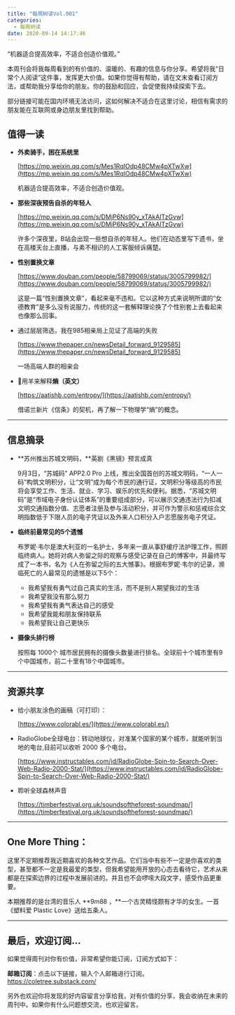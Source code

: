 ```yaml
---
title: "每周树读Vol.001"
categories:
  - 每周树读
date: 2020-09-14 14:17:46
---
```



“机器适合提高效率，不适合创造价值观。”

本周刊会将我每周看到的有价值的、温暖的、有趣的信息与你分享。希望将我“日常个人阅读”这件事，发挥更大价值。如果你觉得有帮助，请在文末查看订阅方法，或帮助我分享给你的朋友。你的鼓励和回应，会促使我持续探索下去。

部分链接可能在国内环境无法访问，这如何解决不适合在这里讨论，相信有需求的朋友能在互联网或身边朋友里找到帮助。


## 值得一读

- **外卖骑手，困在系统里**

    [https://mp.weixin.qq.com/s/Mes1RqIOdp48CMw4pXTwXw](https://mp.weixin.qq.com/s/Mes1RqIOdp48CMw4pXTwXw)

    机器适合提高效率，不适合创造价值观。

- **那些深夜预告自杀的年轻人**

    [https://mp.weixin.qq.com/s/DMjP6Ns90y_xTAkAlTzGvw](https://mp.weixin.qq.com/s/DMjP6Ns90y_xTAkAlTzGvw)

    许多个深夜里，B站会出现一些想自杀的年轻人。他们在动态里写下遗书，坐在高楼天台上直播，与素不相识的人工客服倾诉痛楚。

- **性别置换文章**

    [https://www.douban.com/people/58799069/status/3005799982/](https://www.douban.com/people/58799069/status/3005799982/)

    这是一篇“性别置换文章”，看起来毫不违和。它以这种方式来说明所谓的“女德教育”是多么没有说服力，传统的这一套解释理论换了个性别套上去看起来也像那么回事。

- 通过层层筛选，我在985相亲局上见证了高端的失败

    [https://www.thepaper.cn/newsDetail_forward_9129585](https://www.thepaper.cn/newsDetail_forward_9129585)

    一场高端人群的相亲会

- 🐑用羊来解释**熵（英文）**

    [https://aatishb.com/entropy/](https://aatishb.com/entropy/)

    借诺兰新片《信条》的契机，再了解一下物理学“熵”的概念。


---


## 信息摘录

- **苏州推出苏城文明码，**英剧《黑镜》预言成真

    9月3日，“苏城码” APP2.0 Pro 上线，推出全国首创的苏城文明码，“一人一码”构筑文明积分，让“文明”成为每个市民的通行证，文明积分等级高的市民将会享受工作、生活、就业、学习、娱乐的优先和便利。据悉，“苏城文明码”是“市域电子身份认证体系”的重要组成部分，可以展示交通违法行为扣减文明交通指数分值、志愿者注册及参与活动积分，并可作为警示和惩戒综合文明指数低于下限人员的电子凭证以及外来人口积分入户志愿服务电子凭证。

- **临终前最常见的5个遗憾**

    布罗妮·韦尔是澳大利亚的一名护士，多年来一直从事舒缓疗法护理工作，照顾临终病人。她将对病人弥留之际的观察与感受记录在自己的博客中，并最终写成了一本书，名为《人在弥留之际的五大憾事》。根据布罗妮·韦尔的记录，濒临死亡的人最常见的遗憾是以下5个：

    - 我希望我有勇气过自己真实的生活，而不是别人期望我过的生活
    - 我希望我没有那么努力
    - 我希望我有勇气表达自己的感受
    - 我希望我能和朋友保持联系
    - 我希望我让自己更快乐

- **摄像头排行榜**

    按照每 1000个 城市居民拥有的摄像头数量进行排名。全球前十个城市里有9个中国城市，前二十里有18个中国城市。


---


## 资源共享

- 给小朋友涂色的画稿（可打印）：

    [https://www.colorabl.es/](https://www.colorabl.es/)

- RadioGlobe全球电台：转动地球仪，对准某个国家的某个城市，就能听到当地的电台,目前可以收听 2000 多个电台。

    [https://www.instructables.com/id/RadioGlobe-Spin-to-Search-Over-Web-Radio-2000-Stat/](https://www.instructables.com/id/RadioGlobe-Spin-to-Search-Over-Web-Radio-2000-Stat/)

- 聆听全球森林声音

    [https://timberfestival.org.uk/soundsoftheforest-soundmap/](https://timberfestival.org.uk/soundsoftheforest-soundmap/)


---


## One More Thing：

这里不定期推荐我近期喜欢的各种文艺作品。它们当中有些不一定是你喜欢的类型，甚至都不一定是我最爱的类型，但我希望能用开放的心态去看待它，艺术从来都是在探索边界的过程中发展前进的。并且也不会啰嗦大段文字，感受作品更重要。

本期推荐的是台湾的音乐人 **9m88 ，**一个古灵精怪颇有才华的女生。一首《塑料爱 Plastic Love》送给五条人。


---

## 最后，欢迎订阅...

如果觉得周刊对你有价值，非常希望你能订阅，订阅方式如下：

**邮箱订阅**：点击以下链接，输入个人邮箱进行订阅。https://coletree.substack.com/

另外也欢迎你将发现的好内容留言分享给我，对有价值的分享，我会收纳在未来的周刊中。如果你有什么问题想交流，也欢迎留言。